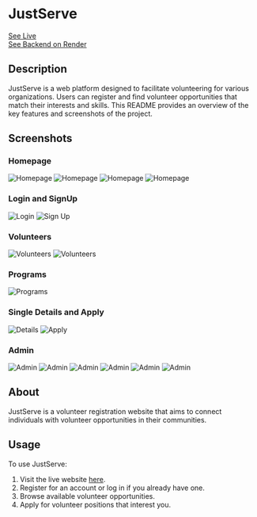 # JustServe

[See Live](https://justserve-anshkathpal.vercel.app/)
<br />
[See Backend on Render](https://justserve.onrender.com/)
## Description

JustServe is a web platform designed to facilitate volunteering for various organizations. Users can register and find volunteer opportunities that match their interests and skills. This README provides an overview of the key features and screenshots of the project.

## Screenshots

### Homepage

![Homepage](https://github.com/AnshKathpal/dizzy-vase-3091/assets/115460552/25d8e9f7-4e54-44fd-a1ee-f5d27ead54f1)
![Homepage](https://github.com/AnshKathpal/dizzy-vase-3091/assets/115460552/97d666b2-1d00-4f2d-b44f-b3b321955448)
![Homepage](https://github.com/AnshKathpal/dizzy-vase-3091/assets/115460552/b2cd06b4-5bca-428e-8edf-c5d24450ea5d)
![Homepage](https://github.com/AnshKathpal/dizzy-vase-3091/assets/115460552/189ceb6e-abe6-4749-8ca0-fa521362ef15)

### Login and SignUp

![Login](https://github.com/AnshKathpal/dizzy-vase-3091/assets/115460552/0e7fea4e-0f8d-4ee7-bb25-11260579e4e0)
![Sign Up](https://github.com/AnshKathpal/dizzy-vase-3091/assets/115460552/176e0a0d-9173-4553-92d0-d6541f597a56)

### Volunteers

![Volunteers](https://github.com/AnshKathpal/dizzy-vase-3091/assets/115460552/03422fc4-17a3-495b-9a32-3e0cf0d6c51a)
![Volunteers](https://github.com/AnshKathpal/dizzy-vase-3091/assets/115460552/f305bb53-c378-4f65-b4f1-983234e6ba1f)

### Programs

![Programs](https://github.com/AnshKathpal/dizzy-vase-3091/assets/115460552/211696a1-bee0-4a67-ac1b-735a4b29f703)

### Single Details and Apply

![Details](https://github.com/AnshKathpal/dizzy-vase-3091/assets/115460552/d8d67f45-c9b1-42a5-bb40-fe5f7fac16ea)
![Apply](https://github.com/AnshKathpal/dizzy-vase-3091/assets/115460552/067c1ee5-8e2a-4d69-8fd4-1137f633a289)

### Admin

![Admin](https://github.com/AnshKathpal/dizzy-vase-3091/assets/115460552/d544cd07-81de-484d-b6bd-9016d61cff0f)
![Admin](https://github.com/AnshKathpal/dizzy-vase-3091/assets/115460552/acebfa9a-e539-4b4b-9124-55b02974c498)
![Admin](https://github.com/AnshKathpal/dizzy-vase-3091/assets/115460552/8d880ec9-7bad-40fe-8042-6391ca3f1026)
![Admin](https://github.com/AnshKathpal/dizzy-vase-3091/assets/115460552/5f133106-190f-4f7d-b6b6-295c11e90b0c)
![Admin](https://github.com/AnshKathpal/dizzy-vase-3091/assets/115460552/21a08537-5d44-46c0-8da9-5df9c0969b10)
![Admin](https://github.com/AnshKathpal/dizzy-vase-3091/assets/115460552/ffc6737b-9866-4b41-a378-cb8682476c21)

## About

JustServe is a volunteer registration website that aims to connect individuals with volunteer opportunities in their communities.

## Usage

To use JustServe:

1. Visit the live website [here](https://justserve-anshkathpal.vercel.app/).
2. Register for an account or log in if you already have one.
3. Browse available volunteer opportunities.
4. Apply for volunteer positions that interest you.


